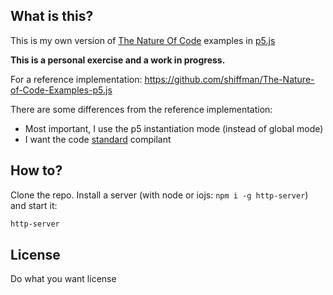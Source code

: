## What is this?

This is my own version of [The Nature Of Code](http://natureofcode.com/) examples in [p5.js](http://p5js.org/)

__This is a personal exercise and a work in progress.__

For a reference implementation: https://github.com/shiffman/The-Nature-of-Code-Examples-p5.js

There are some differences from the reference implementation:

- Most important, I use the p5 instantiation mode (instead of global mode)
- I want the code [standard](https://github.com/feross/standard) compilant


## How to?

Clone the repo. Install a server (with node or iojs: `npm i -g http-server`) and start it:

```bash
http-server
```

## License

Do what you want license
